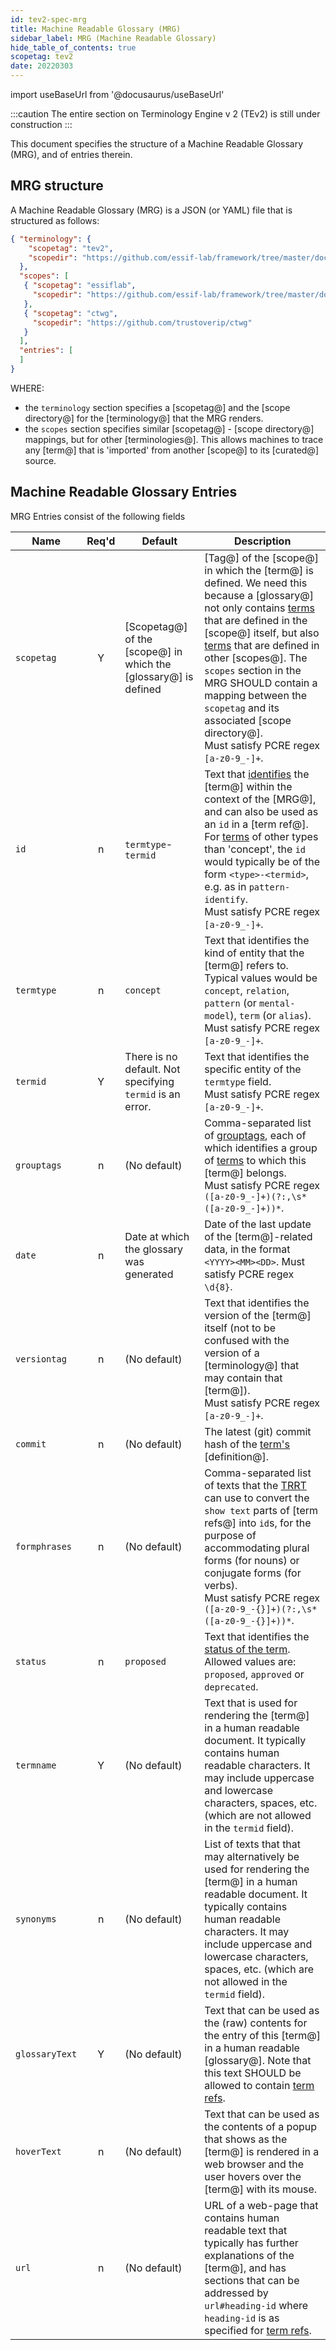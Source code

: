 ```yaml
---
id: tev2-spec-mrg
title: Machine Readable Glossary (MRG)
sidebar_label: MRG (Machine Readable Glossary)
hide_table_of_contents: true
scopetag: tev2
date: 20220303
---
```


import useBaseUrl from '@docusaurus/useBaseUrl'

:::caution
The entire section on Terminology Engine v 2 (TEv2) is still under construction
:::

This document specifies the structure of a Machine Readable Glossary (MRG), and of entries therein.

## MRG structure

A Machine Readable Glossary (MRG) is a JSON (or YAML) file that is structured as follows:

~~~ json
{ "terminology": {
    "scopetag": "tev2",
    "scopedir": "https://github.com/essif-lab/framework/tree/master/docs/tev2"
  },
  "scopes": [
   { "scopetag": "essiflab",
     "scopedir": "https://github.com/essif-lab/framework/tree/master/docs"
   },
   { "scopetag": "ctwg",
     "scopedir": "https://github.com/trustoverip/ctwg"
   }
  ],
  "entries": [
  ]
}
~~~

WHERE:

- the `terminology` section specifies a [scopetag@] and the [scope directory@] for the [terminology@] that the MRG renders.
- the `scopes` section specifies similar [scopetag@] - [scope directory@] mappings, but for other [terminologies@]. This allows machines to trace any [term@] that is 'imported' from another [scope@] to its [curated@] source.

## Machine Readable Glossary Entries

MRG Entries consist of the following fields

| Name | Req'd | Default | Description |
| ---- | :---: | ------- | ----------- |
| `scopetag` | Y | [Scopetag@] of the [scope@] in which the [glossary@] is defined | [Tag@] of the [scope@] in which the [term@] is defined. We need this because a [glossary@] not only contains [terms](term@) that are defined in the [scope@] itself, but also [terms](term@) that are defined in other [scopes@]. The `scopes` section in the MRG SHOULD contain a mapping between the `scopetag` and its associated [scope directory@].<br/>Must satisfy PCRE regex `[a-z0-9_-]+`. |
| `id` | n | `termtype`-`termid` | Text that [identifies](identify@essiflab) the [term@] within the context of the [MRG@], and can also be used as an `id` in a [term ref@]. For [terms](term@) of other types than 'concept', the `id` would typically be of the form `<type>-<termid>`, e.g. as in `pattern-identify`.<br/>Must satisfy PCRE regex `[a-z0-9_-]+`. |
| `termtype` | n | `concept` | Text that identifies the kind of entity that the [term@] refers to. Typical values would be `concept`, `relation`, `pattern` (or `mental-model`), `term` (or `alias`).<br/>Must satisfy PCRE regex `[a-z0-9_-]+`. |
| `termid` | Y | There is no default. Not specifying `termid` is an error. | Text that identifies the specific entity of the `termtype` field.<br/>Must satisfy PCRE regex `[a-z0-9_-]+`. |
| `grouptags` | n | (No default) | Comma-separated list of [grouptags](tag@), each of which identifies a group of [terms](term@) to which this [term@] belongs.<br/>Must satisfy PCRE regex `([a-z0-9_-]+)(?:,\s*([a-z0-9_-]+))*`. |
| `date`| n | Date at which the glossary was generated | Date of the last update of the [term@]-related data, in the format `<YYYY><MM><DD>`. Must satisfy PCRE regex `\d{8}`. |
| `versiontag` | n | (No default) | Text that identifies the version of the [term@] itself (not to be confused with the version of a [terminology@] that may contain that [term@]).<br/>Must satisfy PCRE regex `[a-z0-9_-]+`. |
| `commit` | n | (No default) | The latest (git) commit hash of the [term's](term@) [definition@]. |
| `formphrases` | n | (No default) | Comma-separated list of texts that the [TRRT](#trrt) can use to convert the `show text` parts of [term refs@] into `id`s, for the purpose of accommodating plural forms (for nouns) or conjugate forms (for verbs).<br/>Must satisfy PCRE regex `([a-z0-9_-{}]+)(?:,\s*([a-z0-9_-{}]+))*`. |
| `status` | n | `proposed` | Text that identifies the [status of the term](https://github.com/trustoverip/concepts-and-terminology-wg/blob/master/docs/status-tags.md). Allowed values are: `proposed`, `approved` or `deprecated`. |
| `termname` | Y | (No default) | Text that is used for rendering the [term@] in a human readable document. It typically contains human readable characters. It may include uppercase and lowercase characters, spaces, etc. (which are not allowed in the `termid` field). |
| `synonyms` | n | (No default) | List of texts that that may alternatively be used for rendering the [term@] in a human readable document. It typically contains human readable characters. It may include uppercase and lowercase characters, spaces, etc. (which are not allowed in the `termid` field). |
| `glossaryText` | Y | (No default) | Text that can be used as the (raw) contents for the entry of this [term@] in a human readable [glossary@]. Note that this text SHOULD be allowed to contain [term refs](term-ref@). |
| `hoverText` | n | (No default) | Text that can be used as the contents of a popup that shows as the [term@] is rendered in a web browser and the user hovers over the [term@] with its mouse. |
| `url` | n | (No default) | URL of a web-page that contains human readable text that typically has further explanations of the [term@], and has sections that can be addressed by `url#heading-id` where `heading-id` is as specified for [term refs](term-ref@). |
